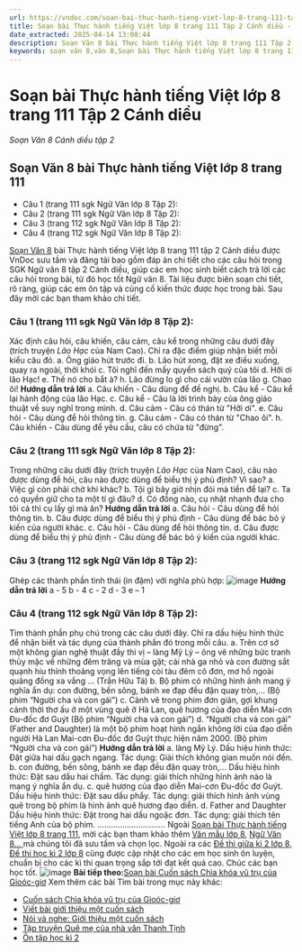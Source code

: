 ```yaml
---
url: https://vndoc.com/soan-bai-thuc-hanh-tieng-viet-lop-8-trang-111-tap-2-canh-dieu-315128
title: Soạn bài Thực hành tiếng Việt lớp 8 trang 111 Tập 2 Cánh diều - Soạn Văn 8 Cánh diều tập 2 - VnDoc.com
date_extracted: 2025-04-14 13:08:44
description: Soạn Văn 8 bài Thực hành tiếng Việt lớp 8 trang 111 Tập 2 Cánh diều là bài soạn mẫu thuộc chương trình Ngữ văn lớp 8, học kì 2. Mời các bạn cùng tham khảo bài soạn để chuẩn bị cho bài học sắp tới của mình.
keywords: soạn văn 8,văn 8,Soạn bài Thực hành tiếng Việt lớp 8 trang 111 Tập 2 Cánh diều,ngữ văn 8,soan van 8,soạn văn lớp 8,giải văn 8,soạn văn 8 tập 2,soạn văn 8 Thực hành tiếng Việt lớp 8 trang 111,soạn Thực hành tiếng Việt lớp 8 trang 111 Tập 2 Cánh diều,soạn văn 8 cánh diều,văn 8 cánh diều,ngữ văn 8 cánh diều
---
```


# Soạn bài Thực hành tiếng Việt lớp 8 trang 111 Tập 2 Cánh diều
 _Soạn Văn 8 Cánh diều tập 2_
## Soạn Văn 8 bài Thực hành tiếng Việt lớp 8 trang 111
  * Câu 1 \(trang 111 sgk Ngữ Văn lớp 8 Tập 2\):
  * Câu 2 \(trang 111 sgk Ngữ Văn lớp 8 Tập 2\):
  * Câu 3 \(trang 112 sgk Ngữ Văn lớp 8 Tập 2\):
  * Câu 4 \(trang 112 sgk Ngữ Văn lớp 8 Tập 2\):

[Soạn Văn 8](<https://vndoc.com/ngu-van-8-canh-dieu>) bài Thực hành tiếng Việt lớp 8 trang 111 tập 2 Cánh diều được VnDoc sưu tầm và đăng tải bao gồm đáp án chi tiết cho các câu hỏi trong SGK Ngữ văn 8 tập 2 Cánh diều, giúp các em học sinh biết cách trả lời các câu hỏi trong bài, từ đó học tốt Ngữ văn 8. Tài liệu được biên soạn chi tiết, rõ ràng, giúp các em ôn tập và củng cố kiến thức được học trong bài. Sau đây mời các bạn tham khảo chi tiết.
### **Câu 1 \(trang 111 sgk Ngữ Văn lớp 8 Tập 2\):**
Xác định câu hỏi, câu khiến, câu cảm, câu kể trong những câu dưới đây \(trích truyện _Lão Hạc_ của Nam Cao\). Chỉ ra đặc điểm giúp nhận biết mỗi kiểu câu đó.
a. Ông giáo hút trước đi.
b. Lão hút xong, đặt xe điếu xuống, quay ra ngoài, thởi khói
c. Tôi nghĩ đến mấy quyển  sách quý của tôi
d. Hỡi ơi lão Hạc\!
e. Thế nó cho bắt à?
h. Lão đừng lo gì cho cái vườn của lão
g. Chao ôi\!
**Hướng dẫn trả lời**
a. Câu khiến - Câu dùng để đề nghị.
b. Câu kể - Câu kể lại hành động của lão Hạc.
c. Câu kể - Câu là lời trình bày của ông giáo thuật về suy nghĩ trong mình.
d. Câu cảm - Câu có thán từ "Hỡi ơi".
e. Câu hỏi - Câu dùng để hỏi thông tin.
g. Câu cảm - Câu có thán từ "Chao ôi".
h. Câu khiến - Câu dùng để yêu cầu, câu có chứa từ "đừng".
### **Câu 2 \(trang 111 sgk Ngữ Văn lớp 8 Tập 2\):**
Trong những câu dưới đây \(trích truyện _Lão Hạc_ của Nam Cao\), câu nào được dùng để hỏi, câu nào được dùng để biểu thị ý phủ định? Vì sao?
a. Việc gì còn phải chờ khi khác?
b. Tội gì bây giờ nhịn đói mà tiền để lại?
c. Ta có quyền giữ cho ta một tí gì đâu?
d. Có đồng nào, cụ nhặt nhạnh đưa cho tôi cả thì cụ lấy gì mà ăn?
**Hướng dẫn trả lời**
a. Câu hỏi - Câu dùng để hỏi thông tin.
b. Câu được dùng để biểu thị ý phủ định - Câu dùng để bác bỏ ý kiến của người khác.
c. Câu hỏi - Câu dùng để hỏi thông tin.
d. Câu được dùng để biểu thị ý phủ định - Câu dùng để bác bỏ ý kiến của người khác.
### **Câu 3 \(trang 112 sgk Ngữ Văn lớp 8 Tập 2\):**
Ghép các thành phần tình thái \(in đậm\) với nghĩa phù hợp:
![image](https://i.vdoc.vn/data/image/2024/02/05/thuc-hanh-tieng-viet-trang-111.png)
**Hướng dẫn trả lời**
a - 5 b - 4 c - 2 d - 3 e – 1
### **Câu 4 \(trang 112 sgk Ngữ Văn lớp 8 Tập 2\):**
Tìm thành phần phụ chú trong các câu dưới đây. Chỉ ra dấu hiệu hình thức để nhận biết và tác dụng của thành phần đó trong mỗi câu.
a. Trên cơ sở một không gian nghệ thuật đầy thi vị – làng Mỹ Lý – ông vẽ những bức tranh thủy mặc về những đêm trăng và mùa gặt; cái nhà ga nhỏ và con đường sắt quạnh hiu thỉnh thoảng vọng lên tiếng còi tàu đêm cô đơn, mơ hồ ngoài quãng đồng xa vắng … \(Trần Hữu Tá\)
b. Bộ phim có những hình ảnh mang ý nghĩa ẩn dụ: con đường, bến sông, bánh xe đạp đều đặn quay tròn,… \(Bộ phim “Người cha và con gái”\)
c. Cảnh vẽ trong phim đơn giản, gợi khung cảnh thời thơ ấu ở một vùng quê ở Hà Lan, quê hương của đạo diễn Mai-cơn Đu-đốc đơ Guýt \(Bộ phim “Người cha và con gái”\)
d. “Người cha và con gái” \(Father and Daughter\) là một bộ phim hoạt hình ngắn không lời của đạo diễn người Hà Lan Mai-cơn Đu-đốc đơ Guýt thực hiện năm 2000. \(Bộ phim “Người cha và con gái”\)
**Hướng dẫn trả lời**
a. làng Mỹ Lý.
Dấu hiệu hình thức: Đặt giữa hai dấu gạch ngang.
Tác dụng: Giải thích không gian muốn nói đến.
b. con đường, bến sông, bánh xe đạp đều đặn quay tròn,...
Dấu hiệu hình thức: Đặt sau dấu hai chấm.
Tác dụng: giải thích những hình ảnh nào là mang ý nghĩa ẩn dụ.
c. quê hương của đạo diễn Mai-cơn Đu-đốc đơ Guýt.
Dấu hiệu hình thức: Đặt sau dấu phẩy.
Tác dụng: giải thích hình ảnh vùng quê trong bộ phim là hình ảnh quê hương đạo diễn.
d. Father and Daughter
Dấu hiệu hình thức: Đặt trong hai dấu ngoặc đơn.
Tác dụng: giải thích tên tiếng Anh của bộ phim.
..............................
Ngoài [Soạn bài Thực hành tiếng Việt lớp 8 trang 111](<https://vndoc.com/soan-bai-thuc-hanh-tieng-viet-lop-8-trang-111-tap-2-canh-dieu-315128>), mời các bạn tham khảo thêm [Văn mẫu lớp 8](<https://vndoc.com/van-mau-lop8>), [Ngữ Văn 8... ](<https://vndoc.com/ngu-van-lop8>)mà chúng tôi đã sưu tầm và chọn lọc. Ngoài ra các [Đề thi giữa kì 2 lớp 8,](<https://vndoc.com/de-thi-giua-ki-2-lop8>) [Đề thi học kì 2 lớp 8](<https://vndoc.com/de-thi-hoc-ki-2-lop8>) cũng được cập nhật cho các em học sinh ôn luyện, chuẩn bị cho các kì thi quan trọng sắp tới đạt kết quả cao. Chúc các bạn học tốt.
![image](https://i.vdoc.vn/data/image/2022/08/26/ban-tay.svg) **Bài tiếp theo:**[Soạn bài Cuốn sách Chìa khóa vũ trụ của Gioóc-giơ](<https://vndoc.com/soan-bai-cuon-sach-chia-khoa-vu-tru-cua-giooc-gio-315130>)
Xem thêm các bài Tìm bài trong mục này khác:
  * [Cuốn sách Chìa khóa vũ trụ của Gioóc-giơ](</soan-bai-cuon-sach-chia-khoa-vu-tru-cua-giooc-gio-315130>)
  * [Viết bài giới thiệu một cuốn sách](</soan-bai-viet-bai-gioi-thieu-mot-cuon-sach-315132>)
  * [Nói và nghe: Giới thiệu một cuốn sách](</soan-bai-gioi-thieu-mot-cuon-sach-315133>)
  * [Tập truyện Quê mẹ của nhà văn Thanh Tịnh ](</soan-bai-tap-truyen-que-me-cua-nha-van-thanh-tinh-315135>)
  * [Ôn tập học kì 2](</soan-bai-on-tap-hoc-ki-2-ngu-van-8-canh-dieu-315175>)

